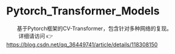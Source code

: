 # Pytorch_Transformer_Models
&emsp;&emsp;基于Pytorch框架的CV-Transformer，包含针对多种网络的复现。  
&emsp;&emsp;  详细请访问 👉 https://blog.csdn.net/qq_36449741/article/details/118308150
